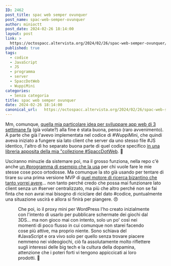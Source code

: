 ```yaml
---
ID: 2462
post_title: spac web semper ovunquer
post_name: spac-web-semper-ovunquer
author: minioctt
post_date: 2024-02-26 18:14:00
layout: post
link: >
  https://octospacc.altervista.org/2024/02/26/spac-web-semper-ovunquer/
published: true
tags:
  - codice
  - JavaScript
  - JS
  - programma
  - server
  - SpaccDotWeb
  - WuppiMini
categories:
  - Senza categoria
title: spac web semper ovunquer
date: 2024-02-26 18:14:00
canonical_url:   https://octospacc.altervista.org/2024/02/26/spac-web-semper-ovunquer/
---
```

<!-- wp:paragraph -->
<p>Mm, comunque, <a href="/microblog-mirror/2024/02/07/frontendare-lato-client-come-fossimo-nel-backend/">quella mia particolare idea per sviluppare app web di 3 settimane fa</a> (già volate?) alla fine è stata buona, penso (raro avvenimento). A parte che già l'avevo implementata nel codice di #WuppiMini, che quindi aveva iniziato a fungere sia lato client che server da uno stesso file #JS identico, l'altro dì ho separato buona parte di quel codice specifico <a href="https://gitlab.com/SpaccInc/SpaccDotWeb/-/blob/main/SpaccDotWeb.Server.js">in una libreria apposita della mia "collezione #SpaccDotWeb</a>. 🫣</p>
<!-- /wp:paragraph -->

<!-- wp:paragraph -->
<p>Usciranno minuzie da sistemare poi, ma il grosso funziona, nella repo c'è anche <a href="https://gitlab.com/SpaccInc/SpaccDotWeb/-/blob/main/Example.Server.js">un #programma di esempio che la usa</a> per chi vuole fare le mie stesse cose poco ortodosse. Ma comunque la sto già usando per tentare di tirare su una prima versione MVP di <a href="/microblog-mirror/2024/02/24/cosa-se-le-valutazioni-sui-motori-di-ricerca/">quel motore di ricerca bizantino che tanto vorrei avere</a>... non tanto perché credo che possa mai funzionare lato client senza un #server centralizzato, ma più che altro perché non se fai finta che non avrai mai bisogno di riciclare del dato #codice, puntualmente una situazione uscirà e allora si finirà per piangere. 😠</p>
<!-- /wp:paragraph -->

<!-- wp:paragraph -->
<p></p>
<!-- /wp:paragraph -->

<!-- wp:image {"id":2461,"sizeSlug":"large"} -->
<figure class="wp-block-image size-large"><img src="{{site.cdnurl}}/assets/uploads/2024/02/screenshot_20240226-165658_system_ui_1249140357565860738-677x1440.png" alt="" class="wp-image-2461"/><figcaption class="wp-element-caption">Che poi, io il proxy mini per WordPress l'ho creato inizialmente con l'intento di usarlo per pubblicare schermate dei giochi dal 3DS... ma non gioco mai con intento, solo un po' così nei momenti di poco flusso in cui comunque non starei facendo cose più attive, ma proprio niente. Sono schiava del #JavaScript e ora vivo solo per quello senza trovare piacere nemmeno nei videogiochi, ciò fa assolutamente molto riflettere sugli interessi delle big tech e la cultura della dopamina, attenzione che i poteri forti vi tengono appiccicati ai loro prodotti. 🥹</figcaption></figure>
<!-- /wp:image -->